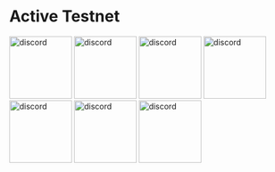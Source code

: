 # Active Testnet

[<img src='https://github.com/Node-max/RPC-API-Snapshot-Monitoring-Cosmos-SDK/blob/main/foto/Andromeda.jpg' alt='discord' height='112'>](https://explorer.kjnodes.com/andromeda-testnet/staking/andrvaloper1rnqef6wz6g3dv0dg34jhrdpyscqh2jx6u88ssz) [<img src='https://github.com/Node-max/RPC-API-Snapshot-Monitoring-Cosmos-SDK/blob/main/foto/Cascadia.png' alt='discord' height='112'>](https://explorer.kjnodes.com/cascadia-testnet/staking/cascadiavaloper1ffkj9kp6mt7wfr35yfpr5lr78783vh739j8vlz) [<img src='https://github.com/Node-max/RPC-API-Snapshot-Monitoring-Cosmos-SDK/blob/main/foto/Defund.png' alt='discord' height='112'>](https://explorer.kjnodes.com/defund-testnet/staking/defundvaloper1kh03vg552w4shg2nmphp2np7um3eayspmjqx3u) [<img src='https://github.com/Node-max/RPC-API-Snapshot-Monitoring-Cosmos-SDK/blob/main/foto/Nibiru.jpg' alt='discord' height='112'>](https://explorer.kjnodes.com/nibiru-testnet/staking/nibivaloper1uu7cvmf7qgmrzeeqycc452z6p8qswt6xtmdznp) [<img src='https://github.com/Node-max/RPC-API-Snapshot-Monitoring-Cosmos-SDK/blob/main/foto/OJO.jpg' alt='discord' height='112'>](https://explorer.kjnodes.com/ojo-testnet/staking/ojovaloper17m5cculr4afs4cgngtwsqm9tc5ytkshqqtdhml) [<img src='https://github.com/Node-max/RPC-API-Snapshot-Monitoring-Cosmos-SDK/blob/main/foto/Lave.jpg' alt='discord' height='112'>](https://explorer.kjnodes.com/lava-testnet/staking/llava@valoper1a2pvmddeagu9zwwuvt8lgrzrflml4hg2fxakyn) [<img src='https://github.com/Node-max/RPC-API-Snapshot-Monitoring-Cosmos-SDK/blob/main/foto/Archway.png' alt='discord' height='112'>](https://explorer.kjnodes.com/archway-testnet/staking/archwayvaloper16jaasea7hfm2f72jm7v2tlng5nacwt42l9za4k)  


